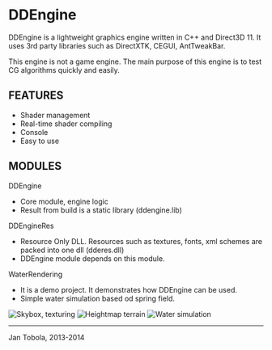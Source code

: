 DDEngine
========

DDEngine is a lightweight graphics engine written in C++ and Direct3D 11. It uses 3rd party libraries such as DirectXTK, CEGUI, AntTweakBar.

This engine is not a game engine. The main purpose of this engine is to test CG algorithms quickly and easily.

FEATURES
--------
- Shader management
- Real-time shader compiling
- Console
- Easy to use

MODULES
-------

DDEngine
- Core module, engine logic
- Result from build is a static library (ddengine.lib)

DDEngineRes
- Resource Only DLL. Resources such as textures, fonts, xml schemes are packed into one dll (dderes.dll)
- DDEngine module depends on this module.

WaterRendering
- It is a demo project. It demonstrates how DDEngine can be used.
- Simple water simulation based od spring field.

![Skybox, texturing](http://fii.cz/vbhhaepq)
![Heightmap terrain](http://puu.sh/7J26M/01804c5434.jpg)
![Water simulation](http://puu.sh/7J1XQ/53a0da53e6.jpg)

---------------------
Jan Tobola, 2013-2014
